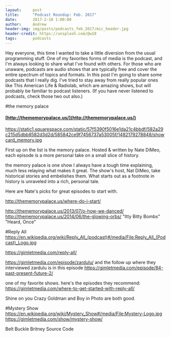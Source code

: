 ```yaml
---
layout:     post
title:      "Podcast Roundup: Feb. 2017"
date:       2017-2-10 1:00:00
author:     Andrew
header-img: img/posts/podcasts_feb_2017/mic_header.jpg
header-credit: https://unsplash.com/@w18
tags:       podcasts
---
```


Hey everyone, this time I wanted to take a little diversion from the usual programming stuff.  One of my favorites forms of media is the podcast, and I'm always looking to share what I've found with others.  For those who are unaware, podcasts are audio shows that are typically free and cover the entire spectrum of topics and formats.  In this post I'm going to share some podcasts that I really dig.  I've tried to stay away from really popular ones like This American Life & Radiolab, which are amazing shows, but will probably be familiar to podcast listeners.  (If you have never listened to podcasts, check those two out also.)

#the memory palace
#### [http://thememorypalace.us/](http://thememorypalace.us/)
https://static1.squarespace.com/static/57f5390f5016e1da21c4bbdf/582a29c215d5dbb8582d3d2d/585842ce9f7456737a53005f/1482179278848/showcard_memory.jpg

First up on the list is the memory palace.  Hosted & written by Nate DiMeo, each episode is a more personal take on a small slice of history.

the memory palace is one show I always have a tough time explaining, much less relaying what makes it great.  The show's host, Nat DiMeo, take historical stories and embelishes them.  What starts out as a footnote in history is unraveled into a rich, personal tale.  

Here are Nate's picks for great episodes to start with.

http://thememorypalace.us/where-do-i-start/

http://thememorypalace.us/2013/07/o-how-we-danced/
http://thememorypalace.us/2014/06/the-glowing-orbs/
"Itty Bitty Bombs"
"Heard, Once"


#Reply All
https://en.wikipedia.org/wiki/Reply_All_(podcast)#/media/File:Reply_All_(Podcast)_Logo.jpg


https://gimletmedia.com/reply-all/

https://gimletmedia.com/episode/zardulu/
and the follow up where they interviewed zardulu is in this episode
https://gimletmedia.com/episode/84-past-present-future-2/

one of my favorite shows.  here's the episodes they recommend:
https://gimletmedia.com/where-to-get-started-with-reply-all/

Shine on you Crazy Goldman and Boy in Photo are both good.


#Mystery Show
https://en.wikipedia.org/wiki/Mystery_Show#/media/File:Mystery-Logo.jpg
https://gimletmedia.com/show/mystery-show/

Belt Buckle
Britney
Source Code
